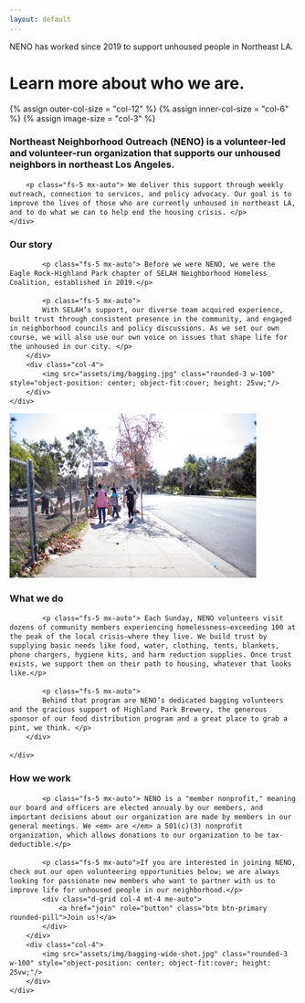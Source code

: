 ```yaml
---
layout: default
---
```


<div class="p-5 bg-dark rounded-3 text-light">
	<div class="container-fluid py-5">
		<p class="neno-blurb">NENO has worked since 2019 to support unhoused people in Northeast LA.</p>
		<h1 class="display-5 fw-bold">Learn more about who we are.</h1>
	</div>
</div>

{% assign outer-col-size = "col-12" %}
{% assign inner-col-size = "col-6" %}
{% assign image-size = "col-3" %}

<div class="{{outer-col-size}} py-2 mx-auto my-4">
	<div class="col-8 mx-auto my-4 text-center">
		<h3 class="text-secondary mx-auto mb-4 fw-bold">Northeast Neighborhood Outreach (NENO) is a volunteer-led and volunteer-run organization that supports our unhoused neighbors in northeast Los Angeles.</h3>

		<p class="fs-5 mx-auto"> We deliver this support through weekly outreach, connection to services, and policy advocacy. Our goal is to improve the lives of those who are currently unhoused in northeast LA, and to do what we can to help end the housing crisis. </p>
	</div>
</div>

<div class="{{outer-col-size}} mx-auto py-2 rounded-3 bg-accent">
	<div class="row align-items-center justify-content-center">
		<div class="{{inner-col-size}}">
			<h3 class="text-dark my-4 text-bold mx-auto">Our story</h3>

			<p class="fs-5 mx-auto"> Before we were NENO, we were the Eagle Rock-Highland Park chapter of SELAH Neighborhood Homeless Coalition, established in 2019.</p>

			<p class="fs-5 mx-auto">
			With SELAH’s support, our diverse team acquired experience, built trust through consistent presence in the community, and engaged in neighborhood councils and policy discussions. As we set our own course, we will also use our own voice on issues that shape life for the unhoused in our city. </p>
		</div>
		<div class="col-4">
			<img src="assets/img/bagging.jpg" class="rounded-3 w-100" style="object-position: center; object-fit:cover; height: 25vw;"/>
		</div>
	</div>
</div>

<div class="{{outer-col-size}} mx-auto py-2">
	<div class="row align-items-center justify-content-center">
		<div class="col-4">
			<img src="assets/img/outreach-wide.jpg" class="rounded-3 w-100" style="object-position: center; object-fit:cover; height: 30vw;"/>
		</div>
		<div class="col-6">
			<h3 class="text-secondary my-4 text-bold mx-auto">What we do</h3>

			<p class="fs-5 mx-auto"> Each Sunday, NENO volunteers visit dozens of community members experiencing homelessness—exceeding 100 at the peak of the local crisis—where they live. We build trust by supplying basic needs like food, water, clothing, tents, blankets, phone chargers, hygiene kits, and harm reduction supplies. Once trust exists, we support them on their path to housing, whatever that looks like.</p>

			<p class="fs-5 mx-auto">
			Behind that program are NENO’s dedicated bagging volunteers and the gracious support of Highland Park Brewery, the generous sponsor of our food distribution program and a great place to grab a pint, we think. </p>
		</div>

	</div>
</div>

<div class="{{outer-col-size}} mx-auto py-2 rounded-3 bg-accent">
	<div class="row align-items-center justify-content-center">
		<div class="{{inner-col-size}} my-4">
			<h3 class="text-dark my-4 text-bold mx-auto">How we work</h3>

			<p class="fs-5 mx-auto"> NENO is a "member nonprofit," meaning our board and officers are elected annualy by our members, and important decisions about our organization are made by members in our general meetings. We <em> are </em> a 501(c)(3) nonprofit organization, which allows donations to our organization to be tax-deductible.</p>

			<p class="fs-5 mx-auto">If you are interested in joining NENO, check out our open volunteering opportunities below; we are always looking for passionate new members who want to partner with us to improve life for unhoused people in our neighborhood.</p>
			<div class="d-grid col-4 mt-4 me-auto">
	         	<a href="join" role="button" class="btn btn-primary rounded-pill">Join us!</a>
	        </div>
		</div>
		<div class="col-4">
			<img src="assets/img/bagging-wide-shot.jpg" class="rounded-3 w-100" style="object-position: center; object-fit:cover; height: 25vw;"/>
		</div>
	</div>
</div>
